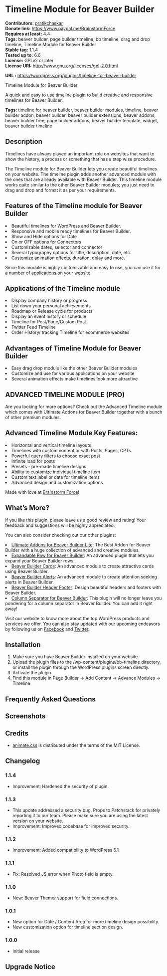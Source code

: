 # Timeline Module for Beaver Builder #
**Contributors:** [pratikchaskar](https://profiles.wordpress.org/pratikchaskar)  
**Donate link:** https://www.paypal.me/BrainstormForce  
**Requires at least:** 4.4  
**Tags:** beaver builder, page builder timeline, bb timeline, drag and drop timeline, Timeline Module for Beaver Builder  
**Stable tag:** 1.1.4  
**Tested up to:** 6.6  
**License:** GPLv2 or later  
**License URI:** http://www.gnu.org/licenses/gpl-2.0.html  

**URL :** https://wordpress.org/plugins/timeline-for-beaver-builder  
 
Timeline Module for Beaver Builder
 
A quick and easy to use timeline plugin to build creative and responsive timelines for Beaver Builder.
 
**Tags:** timeline for beaver builder, beaver builder modules, timeline, beaver builder addon, beaver builder, beaver builder extensions, beaver addons, beaver builder free, page builder addons, beaver builder template, widget, beaver builder timeline  
 
## Description ##

Timelines have always played an important role on websites that want to show the history, a process or something that has a step wise procedure.

The Timeline module for Beaver Builder lets you create beautiful timelines on your website. The timeline plugin adds another advanced module with the ones that are already available with Beaver Builder. This timeline module works quite similar to the other Beaver Builder modules; you just need to drag and drop and format it as per your requirements.

## Features of the Timeline module for Beaver Builder ##

<li>Beautiful timelines for WordPress and Beaver Builder.</li>
<li>Responsive and mobile ready timelines for Beaver Builder.</li>
<li>Show and Hide options for Date</li>
<li>On or OFF options for Connectors</li>
<li>Customizable dates, selector and connector</li>
<li>Several typography options for title, description, date, etc.</li>
<li>Customize animation effects, duration, delay and more.</li>

Since this module is highly customizable and easy to use, you can use it for a number of applications on your website.

## Applications of the Timeline module ##

<li>Display company history or progress</li>
<li>List down your personal achievements</li>
<li>Roadmap or Release cycle for products</li>
<li>Display an event history or schedule</li>
<li>Timeline for Post/Page/Custom Post</li>
<li>Twitter Feed Timeline</li>
<li>Order History/ tracking Timeline for ecommerce websites</li>

## Advantages of Timeline Module for Beaver Builder ##

<li>Easy drag drop module like the other Beaver Builder modules</li>
<li>Customize and use for various applications on your website</li>
<li>Several animation effects make timelines look more attractive</li>

## ADVANCED TIMELINE MODULE (PRO) ##
Are you looking for more options? Check out the Advanced Timeline module which comes with Ultimate Addons for Beaver Builder together with a bunch of other premium modules.

## Advanced Timeline Module Key Features: ##
<li>Horizontal and vertical timeline layouts</li>
<li>Timelines with custom content or with Posts, Pages, CPTs</li>
<li>Powerful query filters to choose exact post</li>
<li>Infinite load for posts</li>
<li>Presets - pre-made timeline designs</li>
<li>Ability to customize individual timeline item</li>
<li>Custom text label or date for timeline items</li>
<li>Advanced design and customization options</li>

 Made with love at <a href="https://www.brainstormforce.com/?utm_source=wp-repo&utm_campaign=
bbtimeline&utm_medium=description
">Brainstorm Force</a>!


## What’s More? ##

If you like this plugin, please leave us a good review and rating! Your feedback and suggestions will be highly appreciated.

You can also consider checking out our other plugins:

<li><a href="https://www.ultimatebeaver.com/?utm_source=wp-repo&utm_campaign=bbtimeline&utm_medium=other-plugins">Ultimate Addons for Beaver Builder Lite</a>: The Best Addon for Beaver Builder with a huge collection of advanced and creative modules.</li>

<li><a href="https://www.ultimatebeaver.com/beaver-builder-freebies/expandable-row/?utm_source=wp-repo&utm_campaign=bbtimeline&utm_medium=other-plugins">Expandable Row for Beaver Builder</a>: An advanced plugin that lets you expand your Beaver Builder rows.</li>

<li><a href="https://www.ultimatebeaver.com/beaver-builder-freebies/bbcards/?utm_source=wp-repo&utm_campaign=bbtimeline&utm_medium=other-plugins">Beaver Builder Cards</a>: An advanced module to create attractive cards using Beaver Builder.</li>

<li><a href="https://www.ultimatebeaver.com/beaver-builder-freebies/bbalerts/?utm_source=wp-repo&utm_campaign=bbtimeline&utm_medium=other-plugins">Beaver Builder Alerts</a>: An advanced module to create attention seeking alerts in Beaver Builder.</li>

<li><a href="https://www.ultimatebeaver.com/beaver-builder-freebies/bb-header-footer/?utm_source=wp-repo&utm_campaign=bbtimeline&utm_medium=other-plugins">Beaver Builder Header Footer</a>: Design beautiful headers and footers with Beaver Builder.</li>

<li><a href="https://www.ultimatebeaver.com/beaver-builder-freebies/column-seperator/?utm_source=wp-repo&utm_campaign=bbtimeline&utm_medium=other-plugins">Column Separator for Beaver Builder</a>: This plugin will no longer leave you pondering for a column separator in Beaver Builder. You can add it right away!</li>
 
Visit our website to know more about the top WordPress products and services we offer. You can also stay updated with our upcoming endeavors by following us on <a href="https://www.brainstormforce.com/go/brainstorm-force-facebook-page/?utm_source=wp-repo&utm_campaign=bbtimeline&utm_medium=share">Facebook</a> and <a href="https://www.brainstormforce.com/go/brainstorm-force-twitter-page/?utm_source=wp-repo&utm_campaign=bbtimeline&utm_medium=share">Twitter</a>.

## Installation ##

1.	Make sure you have Beaver Builder installed on your website.
2.	Upload the plugin files to the /wp-content/plugins/bb-timeline directory, or install the plugin through the WordPress plugins screen directly.
3.	Activate the plugin
4.	Find this module in Page Builder -> Add Content -> Advance Modules -> Timeline

## Frequently Asked Questions ##


## Screenshots ##

## Credits ##

- [animate.css](https://github.com/animate-css/animate.css) is distributed under the terms of the MIT License.

## Changelog ##

### 1.1.4 ###
* Improvement: Hardened the security of plugin.

### 1.1.3 ###
* This update addressed a security bug. Props to Patchstack for privately reporting it to our team. Please make sure you are using the latest version on your website.
* Improvement: Improved codebase for improved security.

### 1.1.2 ###
* Improvement: Added compatibility to WordPress 6.1

### 1.1.1 ###
* Fix: Resolved JS error when Photo field is empty.

### 1.1.0 ###
* New: Beaver Themer support for field connections.

### 1.0.1 ###
* New option for Date / Content Area for more timeline design possibility.
* New customization option for timeline section design.

### 1.0.0 ###
- Initial release

## Upgrade Notice ##